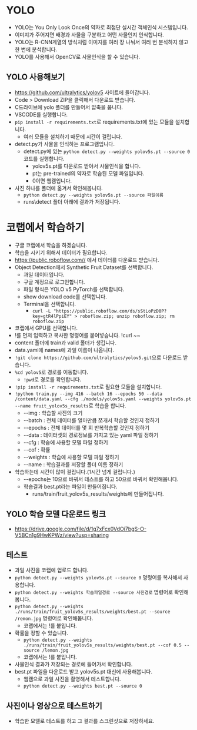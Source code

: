 # YOLO
* YOLO는 You Only Look Once의 약자로 최첨단 실시간 객체인식 시스템입니다.
* 이미지가 주어지면 배경과 사물을 구분하고 어떤 사물인지 인식합니다.
* YOLO는 R-CNN계열의 방식처럼 이미지를 여러 장 나눠서 여러 번 분석하지 않고 한 번에 분석합니다.
* YOLO를 사용해서 OpenCV로 사물인식을 할 수 있습니다.

## YOLO 사용해보기
* https://github.com/ultralytics/yolov5 사이트에 들어갑니다.
* Code > Download ZIP을 클릭해서 다운로드 받습니다.
* C드라이브에 yolo 폴더를 만들어서 압축을 풉니다.
* VSCODE를 실행합니다.
* ```pip install -r requirements.txt```로 requirements.txt에 있는 모듈을 설치합니다.
    * 여러 모듈을 설치하기 때문에 시간이 걸립니다.
* detect.py가 사물을 인식하는 프로그램입니다.
    * detect.py에 있는 ```python detect.py --weights yolov5s.pt --source 0``` 코드를 실행합니다.
        * yolov5s.pt를 다운로드 받아서 사물인식을 합니다.
        * pt는 pre-trained의 약자로 학습된 모델 파일입니다.
        * 0이면 웹캠입니다.
* 사진 하나를 폴더에 옮겨서 확인해봅니다.
    * ```python detect.py --weights yolov5s.pt --source 파일이름``` 
    * runs\detect 폴더 아래에 결과가 저장됩니다.

# 코랩에서 학습하기
* 구글 코랩에서 학습을 하겠습니다.
* 학습을 시키기 위해서 데이터가 필요합니다.
* https://public.roboflow.com// 에서 데이터를 다운로드 받습니다.
* Object Detection에서 Synthetic Fruit Dataset를 선택합니다.
    * 과일 데이터입니다.
    * 구글 계정으로 로그인합니다.
    * 파일 형식은 YOLO v5 PyTorch를 선택합니다.
    * show download code를 선택합니다.
    * Terminal을 선택합니다.
        * ```curl -L "https://public.roboflow.com/ds/sStLoPzD0P?key=gtR4lPpiEY" > roboflow.zip; unzip roboflow.zip; rm roboflow.zip```
* 코랩에서 GPU를 선택합니다.
* !를 먼저 입력하고 복사한 명령어를 붙여넣습니다. !curl ~~
* content 폴더에 train과 valid 폴더가 생깁니다.
* data.yaml에 names에 과일 이름이 나옵니다.
* ```!git clone https://github.com/ultralytics/yolov5.git```으로 다운로드 받습니다.
* ```%cd yolov5```로 경로를 이동합니다.
    * ```!pwd```로 경로를 확인합니다.
* ```!pip install -r requirements.txt```로 필요한 모듈을 설치합니다.
* ```!python train.py --img 416 --batch 16 --epochs 50 --data /content/data.yaml --cfg ./models/yolov5s.yaml --weights yolov5s.pt --name fruit_yolov5s_results```로 학습을 합니다.
    * --img : 학습할 사진의 크기
    * --batch : 전체 데이터를 얼마만큼 쪼개서 학습할 것인지 정하기
    * --epochs : 전체 데이터를 몇 회 반복학습할 것인지 정하기
    * --data : 데이터셋의 경로정보를 가지고 있는 yaml 파일 정하기
    * --cfg : 학습에 사용할 모델 파일 정하기
    * --cof : 확률
    * --weights : 학습에 사용할 모델 파일 정하기
    * --name : 학습결과를 저장할 폴더 이름 정하기
* 학습하는데 시간이 많이 걸립니다.(1시간 넘게 걸립니다.)
    * --epochs는 10으로 바꿔서 테스트를 하고 50으로 바꿔서 확인해봅니다.
    * 학습결과 best.pt라는 파일이 만들어집니다.
        * runs/train/fruit_yolov5s_results/weights에 만들어집니다.

## YOLO 학습 모델 다운로드 링크
* https://drive.google.com/file/d/1g7xFcx0VdOi7bgS-O-V5BCn1g9HwKPWz/view?usp=sharing

## 테스트
* 과일 사진을 코랩에 업로드 합니다.
* ```python detect.py --weights yolov5s.pt --source 0``` 명령어를 복사해서 사용합니다.
* ```python detect.py --weights 학습파일경로 --source 사진경로``` 명령어로 확인해봅니다.
* ```python detect.py --weights ./runs/train/fruit_yolov5s_results/weights/best.pt --source /remon.jpg``` 명령어로 확인해봅니다.
   * 코랩에서는 !를 붙입니다.    
* 확률을 정할 수 있습니다.
    * ```python detect.py --weights ./runs/train/fruit_yolov5s_results/weights/best.pt --cof 0.5 --source /lemon.jpg```
    * 코랩에서는 !를 붙입니다. 
* 사물인식 결과가 저장되는 경로에 들어가서 확인합니다.
* best.pt 파일을 다운로드 받고 yolov5s.pt 대신에 사용해봅니다.
    * 웹캠으로 과일 사진을 촬영해서 테스트합니다.
    * ```python detect.py --weights best.pt --source 0```

## 사진이나 영상으로 테스트하기
* 학습한 모델로 테스트를 하고 그 결과를 스크린샷으로 저장하세요.
